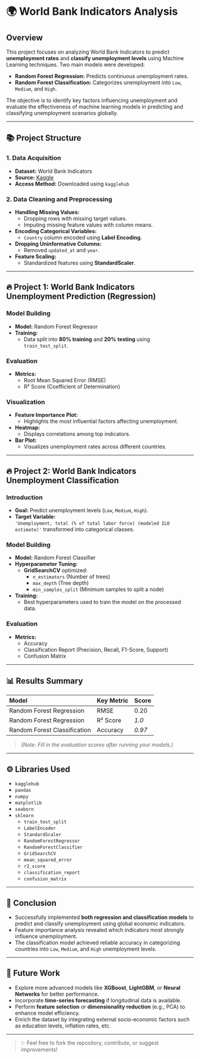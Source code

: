 # 🌍 World Bank Indicators Analysis

## Overview

This project focuses on analyzing World Bank Indicators to predict **unemployment rates** and **classify unemployment levels** using Machine Learning techniques. Two main models were developed:

- **Random Forest Regression:** Predicts continuous unemployment rates.
- **Random Forest Classification:** Categorizes unemployment into `Low`, `Medium`, and `High`.

The objective is to identify key factors influencing unemployment and evaluate the effectiveness of machine learning models in predicting and classifying unemployment scenarios globally.

---

## 📚 Project Structure

### 1. Data Acquisition
- **Dataset:** World Bank Indicators
- **Source:** [Kaggle](https://www.kaggle.com/)
- **Access Method:** Downloaded using `kagglehub`

### 2. Data Cleaning and Preprocessing
- **Handling Missing Values:** 
  - Dropping rows with missing target values.
  - Imputing missing feature values with column means.
- **Encoding Categorical Variables:**
  - `Country` column encoded using **Label Encoding**.
- **Dropping Uninformative Columns:**
  - Removed `updated_at` and `year`.
- **Feature Scaling:**
  - Standardized features using **StandardScaler**.

---

## 🔥 Project 1: World Bank Indicators Unemployment Prediction (Regression)

### Model Building
- **Model:** Random Forest Regressor
- **Training:** 
  - Data split into **80% training** and **20% testing** using `train_test_split`.

### Evaluation
- **Metrics:**
  - Root Mean Squared Error (RMSE)
  - R² Score (Coefficient of Determination)

### Visualization
- **Feature Importance Plot:** 
  - Highlights the most influential factors affecting unemployment.
- **Heatmap:** 
  - Displays correlations among top indicators.
- **Bar Plot:** 
  - Visualizes unemployment rates across different countries.

---

## 🔥 Project 2: World Bank Indicators Unemployment Classification

### Introduction
- **Goal:** Predict unemployment levels (`Low`, `Medium`, `High`).
- **Target Variable:**  
  `'Unemployment, total (% of total labor force) (modeled ILO estimate)'` transformed into categorical classes.

### Model Building
- **Model:** Random Forest Classifier
- **Hyperparameter Tuning:** 
  - **GridSearchCV** optimized:
    - `n_estimators` (Number of trees)
    - `max_depth` (Tree depth)
    - `min_samples_split` (Minimum samples to split a node)
- **Training:** 
  - Best hyperparameters used to train the model on the processed data.

### Evaluation
- **Metrics:**
  - Accuracy
  - Classification Report (Precision, Recall, F1-Score, Support)
  - Confusion Matrix

---

## 📊 Results Summary

| Model | Key Metric | Score |
|:---|:---|:---|
| Random Forest Regression | RMSE | 0.20 |
| Random Forest Regression | R² Score | *1.0* |
| Random Forest Classification | Accuracy | *0.97* |

> *(Note: Fill in the evaluation scores after running your models.)*

---

## ⚙️ Libraries Used

- `kagglehub`
- `pandas`
- `numpy`
- `matplotlib`
- `seaborn`
- `sklearn` 
  - `train_test_split`
  - `LabelEncoder`
  - `StandardScaler`
  - `RandomForestRegressor`
  - `RandomForestClassifier`
  - `GridSearchCV`
  - `mean_squared_error`
  - `r2_score`
  - `classification_report`
  - `confusion_matrix`

---

## 📝 Conclusion

- Successfully implemented **both regression and classification models** to predict and classify unemployment using global economic indicators.
- Feature importance analysis revealed which indicators most strongly influence unemployment.
- The classification model achieved reliable accuracy in categorizing countries into `Low`, `Medium`, and `High` unemployment levels.

---

## 🚀 Future Work

- Explore more advanced models like **XGBoost**, **LightGBM**, or **Neural Networks** for better performance.
- Incorporate **time-series forecasting** if longitudinal data is available.
- Perform **feature selection** or **dimensionality reduction** (e.g., PCA) to enhance model efficiency.
- Enrich the dataset by integrating external socio-economic factors such as education levels, inflation rates, etc.

---

> ✨ Feel free to fork the repository, contribute, or suggest improvements!


